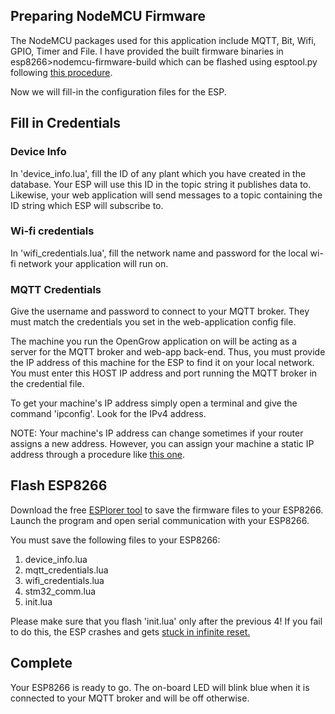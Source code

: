 ## Preparing NodeMCU Firmware

The NodeMCU packages used for this application include MQTT, Bit, Wifi, GPIO, Timer and File. I have provided the built firmware binaries in esp8266>nodemcu-firmware-build which can be flashed using esptool.py following [this procedure](https://nodemcu.readthedocs.io/en/master/flash/).

Now we will fill-in the configuration files for the ESP.

## Fill in Credentials

### Device Info

In 'device_info.lua', fill the ID of any plant which you have created in the database. Your ESP will use this ID in the topic string it publishes data to. Likewise, your web application will send messages to a topic containing the ID string which ESP will subscribe to.

### Wi-fi credentials

In 'wifi_credentials.lua', fill the network name and password for the local wi-fi network your application will run on. 

### MQTT Credentials

Give the username and password to connect to your MQTT broker. They must match the credentials you set in the web-application config file.

The machine you run the OpenGrow application on will be acting as a server for the MQTT broker and web-app back-end. Thus, you must provide the IP address of this machine for the ESP to find it on your local network. You must enter this HOST IP address and port running the MQTT broker in the credential file.

To get your machine's IP address simply open a terminal and give the command 'ipconfig'. Look for the IPv4 address.

NOTE: Your machine's IP address can change sometimes if your router assigns a new address. However, you can assign your machine a static IP address through a procedure like [this one](https://www.youtube.com/watch?v=5iRp1Nug0PU&t=30s).

## Flash ESP8266

Download the free [ESPlorer tool](https://esp8266.ru/esplorer/) to save the firmware files to your ESP8266. Launch the program and open serial communication with your ESP8266.

You must save the following files to your ESP8266:

1. device_info.lua
1. mqtt_credentials.lua
1. wifi_credentials.lua
1. stm32_comm.lua
1. init.lua

Please make sure that you flash 'init.lua' only after the previous 4! If you fail to do this, the ESP crashes and gets [stuck in infinite reset.](https://nodemcu.readthedocs.io/en/master/upload/)

## Complete

Your ESP8266 is ready to go. The on-board LED will blink blue when it is connected to your MQTT broker and will be off otherwise.
